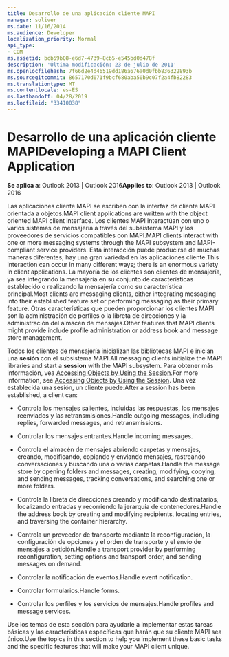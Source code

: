 ```yaml
---
title: Desarrollo de una aplicación cliente MAPI
manager: soliver
ms.date: 11/16/2014
ms.audience: Developer
localization_priority: Normal
api_type:
- COM
ms.assetid: bcb59b08-e6d7-4739-8cb5-e545bd0d478f
description: 'Última modificación: 23 de julio de 2011'
ms.openlocfilehash: 7f66d2e4d46519dd186a676a0d0fbb836322893b
ms.sourcegitcommit: 8657170d071f9bcf680aba50b9c07f2a4fb82283
ms.translationtype: MT
ms.contentlocale: es-ES
ms.lasthandoff: 04/28/2019
ms.locfileid: "33410038"
---
```

# <a name="developing-a-mapi-client-application"></a><span data-ttu-id="6319d-103">Desarrollo de una aplicación cliente MAPI</span><span class="sxs-lookup"><span data-stu-id="6319d-103">Developing a MAPI Client Application</span></span>

  
  
<span data-ttu-id="6319d-104">**Se aplica a**: Outlook 2013 | Outlook 2016</span><span class="sxs-lookup"><span data-stu-id="6319d-104">**Applies to**: Outlook 2013 | Outlook 2016</span></span> 
  
<span data-ttu-id="6319d-105">Las aplicaciones cliente MAPI se escriben con la interfaz de cliente MAPI orientada a objetos.</span><span class="sxs-lookup"><span data-stu-id="6319d-105">MAPI client applications are written with the object oriented MAPI client interface.</span></span> <span data-ttu-id="6319d-106">Los clientes MAPI interactúan con uno o varios sistemas de mensajería a través del subsistema MAPI y los proveedores de servicios compatibles con MAPI.</span><span class="sxs-lookup"><span data-stu-id="6319d-106">MAPI clients interact with one or more messaging systems through the MAPI subsystem and MAPI-compliant service providers.</span></span> <span data-ttu-id="6319d-107">Esta interacción puede producirse de muchas maneras diferentes; hay una gran variedad en las aplicaciones cliente.</span><span class="sxs-lookup"><span data-stu-id="6319d-107">This interaction can occur in many different ways; there is an enormous variety in client applications.</span></span> <span data-ttu-id="6319d-108">La mayoría de los clientes son clientes de mensajería, ya sea integrando la mensajería en su conjunto de características establecido o realizando la mensajería como su característica principal.</span><span class="sxs-lookup"><span data-stu-id="6319d-108">Most clients are messaging clients, either integrating messaging into their established feature set or performing messaging as their primary feature.</span></span> <span data-ttu-id="6319d-109">Otras características que pueden proporcionar los clientes MAPI son la administración de perfiles o la libreta de direcciones y la administración del almacén de mensajes.</span><span class="sxs-lookup"><span data-stu-id="6319d-109">Other features that MAPI clients might provide include profile administration or address book and message store management.</span></span>
  
<span data-ttu-id="6319d-110">Todos los clientes de mensajería inicializan las bibliotecas MAPI e inician una **sesión** con el subsistema MAPI.</span><span class="sxs-lookup"><span data-stu-id="6319d-110">All messaging clients initialize the MAPI libraries and start a **session** with the MAPI subsystem.</span></span> <span data-ttu-id="6319d-111">Para obtener más información, vea [Accessing Objects by Using the Session](accessing-objects-by-using-the-session.md).</span><span class="sxs-lookup"><span data-stu-id="6319d-111">For more information, see [Accessing Objects by Using the Session](accessing-objects-by-using-the-session.md).</span></span> <span data-ttu-id="6319d-112">Una vez establecida una sesión, un cliente puede:</span><span class="sxs-lookup"><span data-stu-id="6319d-112">After a session has been established, a client can:</span></span>
  
- <span data-ttu-id="6319d-113">Controla los mensajes salientes, incluidas las respuestas, los mensajes reenviados y las retransmisiones.</span><span class="sxs-lookup"><span data-stu-id="6319d-113">Handle outgoing messages, including replies, forwarded messages, and retransmissions.</span></span>
    
- <span data-ttu-id="6319d-114">Controlar los mensajes entrantes.</span><span class="sxs-lookup"><span data-stu-id="6319d-114">Handle incoming messages.</span></span>
    
- <span data-ttu-id="6319d-115">Controla el almacén de mensajes abriendo carpetas y mensajes, creando, modificando, copiando y enviando mensajes, rastreando conversaciones y buscando una o varias carpetas.</span><span class="sxs-lookup"><span data-stu-id="6319d-115">Handle the message store by opening folders and messages, creating, modifying, copying, and sending messages, tracking conversations, and searching one or more folders.</span></span>
    
- <span data-ttu-id="6319d-116">Controla la libreta de direcciones creando y modificando destinatarios, localizando entradas y recorriendo la jerarquía de contenedores.</span><span class="sxs-lookup"><span data-stu-id="6319d-116">Handle the address book by creating and modifying recipients, locating entries, and traversing the container hierarchy.</span></span>
    
- <span data-ttu-id="6319d-117">Controla un proveedor de transporte mediante la reconfiguración, la configuración de opciones y el orden de transporte y el envío de mensajes a petición.</span><span class="sxs-lookup"><span data-stu-id="6319d-117">Handle a transport provider by performing reconfiguration, setting options and transport order, and sending messages on demand.</span></span>
    
- <span data-ttu-id="6319d-118">Controlar la notificación de eventos.</span><span class="sxs-lookup"><span data-stu-id="6319d-118">Handle event notification.</span></span>
    
- <span data-ttu-id="6319d-119">Controlar formularios.</span><span class="sxs-lookup"><span data-stu-id="6319d-119">Handle forms.</span></span>
    
- <span data-ttu-id="6319d-120">Controlar los perfiles y los servicios de mensajes.</span><span class="sxs-lookup"><span data-stu-id="6319d-120">Handle profiles and message services.</span></span>
    
<span data-ttu-id="6319d-121">Use los temas de esta sección para ayudarle a implementar estas tareas básicas y las características específicas que harán que su cliente MAPI sea único.</span><span class="sxs-lookup"><span data-stu-id="6319d-121">Use the topics in this section to help you implement these basic tasks and the specific features that will make your MAPI client unique.</span></span>
  

